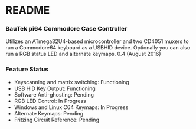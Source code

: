 # README #

### BauTek pi64 Commodore Case Controller ###

Utilizes an ATmega32U4-based microcontroller and two CD4051 muxers to run a Commodore64 keyboard as a USBHID device. Optionally you can also run a RGB status LED and alternate keymaps.
0.4 (August 2016)

### Feature Status ###

-	Keyscanning and matrix switching: Functioning
-	USB HID Key Output: Functioning
-	Software Anti-ghosting: Pending
-	RGB LED Control: In Progress
-	Windows and Linux C64 Keymaps: In Progress
-	Alternate Keymaps: Pending
-	Fritzing Circuit Reference: Pending